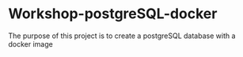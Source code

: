 # Workshop-postgreSQL-docker
The purpose of this project is to create a postgreSQL database with a docker image
